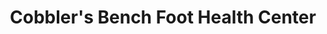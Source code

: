 ---
title: "Cobbler's Bench Foot Health Center"
url: /frankenmuth/cobblers-bench-foot-health-center/
shop: shoes
---
